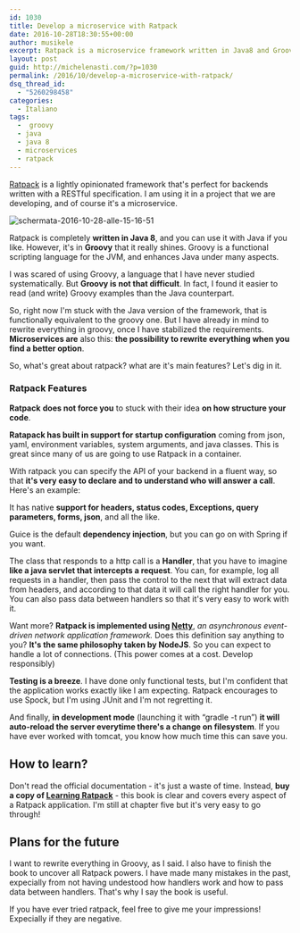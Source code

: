 ```yaml
---
id: 1030
title: Develop a microservice with Ratpack
date: 2016-10-28T18:30:55+00:00
author: musikele
excerpt: Ratpack is a microservice framework written in Java8 and Groovy. It really helps to write applications with complex requirements.
layout: post
guid: http://michelenasti.com/?p=1030
permalink: /2016/10/develop-a-microservice-with-ratpack/
dsq_thread_id:
  - "5260298458"
categories:
  - Italiano
tags:
  -  groovy
  - java
  - java 8
  - microservices
  - ratpack
---
```

[Ratpack](https://ratpack.io) is a lightly opinionated framework that's perfect for backends written with a RESTful specification. I am using it in a project that we are developing, and of course it's a microservice.

<img class="wp-image-1122 aligncenter" src="https://i1.wp.com/michelenasti.com/wp-content/uploads/2016/10/Schermata-2016-10-28-alle-15.16.51.png?resize=551%2C205" alt="schermata-2016-10-28-alle-15-16-51" srcset="https://i1.wp.com/michelenasti.com/wp-content/uploads/2016/10/Schermata-2016-10-28-alle-15.16.51.png?w=551 551w, https://i1.wp.com/michelenasti.com/wp-content/uploads/2016/10/Schermata-2016-10-28-alle-15.16.51.png?resize=300%2C112 300w" sizes="(max-width: 551px) 100vw, 551px" data-recalc-dims="1" />

Ratpack is completely **written in Java 8**, and you can use it with Java if you like. However, it's in **Groovy** that it really shines. Groovy is a functional scripting language for the JVM, and enhances Java under many aspects.

I was scared of using Groovy, a language that I have never studied systematically. But **Groovy is not that difficult**. In fact, I found it easier to read (and write) Groovy examples than the Java counterpart.

So, right now I'm stuck with the Java version of the framework, that is functionally equivalent to the groovy one. But I have already in mind to rewrite everything in groovy, once I have stabilized the requirements. **Microservices are** also this: **the possibility to rewrite everything when you find a better option**.

So, what's great about ratpack? what are it's main features? Let's dig in it.

### Ratpack Features

**Ratpack** **does not force you** to stuck with their idea **on how structure your code**.

**Ratapack has built in support for startup configuration** coming from json, yaml, environment variables, system arguments, and java classes. This is great since many of us are going to use Ratpack in a container.

With ratpack you can specify the API of your backend in a fluent way, so that **it's very easy to declare and to understand who will answer a call**. Here's an example:

<div class="gist-oembed" data-gist="musikele/0a32762eddc82d1de801e66029dcdb07.json">
</div>

It has native **support for headers, status codes, Exceptions, query parameters, forms, json**, and all the like.

Guice is the default **dependency injection**, but you can go on with Spring if you want.

The class that responds to a http call is a **Handler**, that you have to imagine **like a java servlet that intercepts a request**.  You can, for example, log all requests in a handler, then pass the control to the next that will extract data from headers, and according to that data it will call the right handler for you. You can also pass data between handlers so that it's very easy to work with it.

Want more? **Ratpack is implemented using [Netty](http://netty.io)**, <span class="s1"><i>an asynchronous event-driven network application framework. </i>Does this definition say anything to you? <strong>It's the same philosophy taken by NodeJS</strong>. So you can expect to handle a lot of connections. (This power comes at a cost. Develop responsibly)</span>

**Testing is a breeze**. I have done only functional tests, but I'm confident that the application works exactly like I am expecting. Ratpack encourages to use Spock, but I'm using JUnit and I'm not regretting it.

And finally, **in development mode** (launching it with &#8220;gradle -t run&#8221;) **it will auto-reload the server everytime there's a change on filesystem**. If you have ever worked with tomcat, you know how much time this can save you.

## How to learn?

Don't read the official documentation - it's just a waste of time. Instead, **buy a copy of [Learning Ratpack](http://shop.oreilly.com/product/0636920037545.do)** - this book is clear and covers every aspect of a Ratpack application. I'm still at chapter five but it's very easy to go through!

## Plans for the future

I want to rewrite everything in Groovy, as I said. I also have to finish the book to uncover all Ratpack powers. I have made many mistakes in the past, expecially from not having undestood how handlers work and how to pass data between handlers. That's why I say the book is useful.

If you have ever tried ratpack, feel free to give me your impressions! Expecially if they are negative.